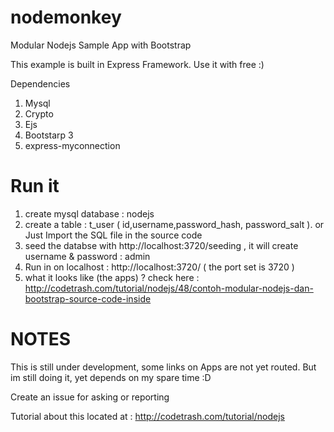 nodemonkey
==========

Modular Nodejs Sample App with Bootstrap

This example is built in Express Framework. Use it with free :)

Dependencies

1. Mysql
2. Crypto
3. Ejs
4. Bootstarp 3
5. express-myconnection


Run it
=======================
1. create mysql database : nodejs 
2. create a table : t_user ( id,username,password_hash, password_salt ). or Just Import the SQL file in the source code
3. seed the databse with http://localhost:3720/seeding    , it will create username & password : admin
4. Run in on localhost :  http://localhost:3720/  ( the port set is 3720 )
5. what it looks like (the apps) ?  check here : http://codetrash.com/tutorial/nodejs/48/contoh-modular-nodejs-dan-bootstrap-source-code-inside



NOTES
======================
This is still under development, some links on Apps are not yet routed.
But im still doing it, yet depends on my spare time :D


Create an issue for asking or reporting 

Tutorial about this located at : http://codetrash.com/tutorial/nodejs

